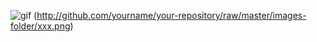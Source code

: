  
![gif](https://github.com/iOSJYF/beeCustomPhoto/raw/master/beeCustomPhoto.gif)
(http://github.com/yourname/your-repository/raw/master/images-folder/xxx.png)
